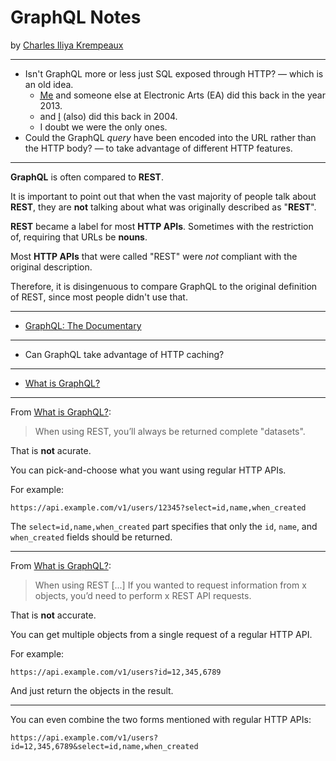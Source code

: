 <hgroup>
<h1>GraphQL Notes</h1>
<p>by <a href="http://reiver.link/">Charles Iliya Krempeaux</a></p>
</hgroup>

---

* Isn't GraphQL more or less just SQL exposed through HTTP? — which is an old idea.
  * <a href="http://reiver.link/"><abbr title="Charles Iliya Krempeaux">Me</abbr></a> and someone else at Electronic Arts (EA) did this back in the year 2013.
  * and <a href="http://reiver.link/"><abbr title="Charles Iliya Krempeaux">I</abbr></a> (also) did this back in 2004.
  * I doubt we were the only ones.
* Could the GraphQL _query_ have been encoded into the URL rather than the HTTP body? — to take advantage of different HTTP features.

---

**GraphQL** is often compared to **REST**.

It is important to point out that when the vast majority of people talk about **REST**, they are **not** talking about what was originally described as "**REST**".

**REST** became a label for most **HTTP APIs**.
Sometimes with the restriction of, requiring that URLs be **nouns**.

Most **HTTP APIs** that were called "REST" were _not_ compliant with the original description.

Therefore, it is disingenuous to compare GraphQL to the original definition of REST, since most people didn't use that.

---

* [GraphQL: The Documentary](https://youtu.be/783ccP__No8)

---

* Can GraphQL take advantage of HTTP caching?

---

* [What is GraphQL?](https://hygraph.com/learn/graphql)

---

From [What is GraphQL?](https://hygraph.com/learn/graphql):

> When using REST, you’ll always be returned complete "datasets".

That is **not** acurate.

You can pick-and-choose what you want using regular HTTP APIs.

For example:

`https://api.example.com/v1/users/12345?select=id,name,when_created`

The `select=id,name,when_created` part specifies that only the `id`, `name`, and `when_created` fields should be returned.

---

From [What is GraphQL?](https://hygraph.com/learn/graphql):

>  When using REST [...] If you wanted to request information from x objects, you’d need to perform x REST API requests.

That is **not** accurate.

You can get multiple objects from a single request of a regular HTTP API.

For example:

`https://api.example.com/v1/users?id=12,345,6789`

And just return the objects in the result.

---

You can even combine the two forms mentioned with regular HTTP APIs:

`https://api.example.com/v1/users?id=12,345,6789&select=id,name,when_created`

